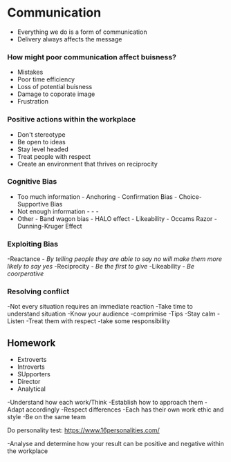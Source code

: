 # **Communication**

- Everything we do is a form of communication
- Delivery always affects the message

### How might poor communication affect buisness?
- Mistakes
- Poor time efficiency
- Loss of potential buisness
- Damage to coporate image
- Frustration

### Positive actions within the workplace
- Don't stereotype
- Be open to ideas
- Stay level headed
- Treat people with respect
- Create an environment that thrives on reciprocity

### Cognitive Bias
- Too much information
        - Anchoring
        - Confirmation Bias
        - Choice-Supportive Bias
- Not enough information
        -
        -
        -
- Other
        - Band wagon bias
        - HALO effect
        - Likeability
        - Occams Razor
        - Dunning-Kruger Effect

### Exploiting Bias
-Reactance - *By telling people they are able to say no will make them more likely to say yes*
-Reciprocity - *Be the first to give*
-Likeability - *Be coorperative*

### Resolving conflict
-Not every situation requires an immediate reaction
	-Take time to understand situation
	-Know your audience
	-comprimise
-Tips
	-Stay calm
	-Listen
	-Treat them with respect
	-take some responsibility

## Homework
- Extroverts
- Introverts
- SUpporters
- Director
- Analytical

-Understand how each work/Think
	-Establish how to approach them
	- Adapt accordingly
-Respect differences
	-Each has their own work ethic and style
	-Be on the same team

Do personality test: 
https://www.16personalities.com/

-Analyse and determine how your result can be positive and negative within the workplace
